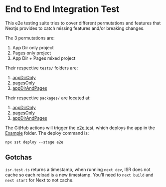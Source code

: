 # End to End Integration Test

This e2e testing suite tries to cover different permutations and features that Nextjs provides to catch missing features and/or breaking changes.

The 3 permutations are:

1. App Dir only project
2. Pages only project
3. App Dir + Pages mixed project

Their respective `tests/` folders are:

1. [appDirOnly](./tests/appDirOnly)
2. [pagesOnly](./tests/pagesOnly)
3. [appDirAndPages](./tests//appDirAndPages)

Their respective `packages/` are located at:

1. [appDirOnly](/packages/app-dir)
2. [pagesOnly](/packages/pages-only)
3. [appDirAndPages](/packages/app-dir)

The GitHub actions will trigger the [e2e test](/.github/workflows//e2e.yml), which deploys the app in the [Example](/example/) folder. The deploy command is:

```
npx sst deploy --stage e2e
```

## Gotchas

`isr.test.ts` returns a timestamp, when running `next dev`, ISR does not cache so each reload is a new timestamp. You'll need to `next build` and `next start` for Next to not cache.
